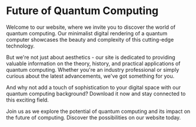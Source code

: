 <!--font:Montserrat-->

# Future of Quantum Computing

Welcome to our website, where we invite you to discover the world of quantum computing. Our minimalist digital rendering of a quantum computer showcases the beauty and complexity of this cutting-edge technology.

But we're not just about aesthetics - our site is dedicated to providing valuable information on the theory, history, and practical applications of quantum computing. Whether you're an industry professional or simply curious about the latest advancements, we've got something for you.

And why not add a touch of sophistication to your digital space with our quantum computing background? Download it now and stay connected to this exciting field.

Join us as we explore the potential of quantum computing and its impact on the future of computing. Discover the possibilities on our website today.

<!--

Write me markdown content of website with wallpaper:

"A wallpaper featuring a digital rendering of a quantum computer, with a minimalist color scheme and geometric lines."

The header of the page should not be copy of the text but rather a real content of the website which is using this wallpaper.


---


# Quantum Computing Wallpaper

Welcome to our website featuring a stunning wallpaper of a digital rendering of a quantum computer. The wallpaper showcases the beauty and complexity of quantum computing, with its minimalist color scheme and geometric lines.

Whether you're a tech enthusiast or just appreciate beautiful design, this wallpaper is sure to impress. It's perfect for adding a touch of sophistication to your desktop background or phone screen.

Download the wallpaper now and elevate your digital space with the cutting-edge technology of quantum computing.


---


Heading should not include word "wallpaper". The website should not be about the wallpaper itself, wallpaper is just a related background, rewrite whole content.


---


# Explore the World of Quantum Computing

Step into the fascinating world of quantum computing with our stunning digital rendering of a quantum computer. This minimalist design features geometric lines and a sleek color scheme, highlighting the complexity and beauty of this cutting-edge technology.

Our website offers a wealth of information on quantum computing, from its history to its applications in various industries. Whether you're a seasoned tech professional or simply curious about the latest advancements, we've got you covered.

And what better way to immerse yourself in this world than with our quantum computing wallpaper? Download it now and add a touch of sophistication to your desktop or phone screen.

Join us on this exciting journey into the future of computing. Explore our website and discover the possibilities of quantum computing today.


---


Heading is too long, rewrite whole content.


---


# Discover Quantum Computing: A World of Possibilities

Welcome to our website, where we invite you to explore the world of quantum computing. Our minimalist digital rendering of a quantum computer showcases the beauty and complexity of this cutting-edge technology.

But we're not just about aesthetics - our site is packed with information on the history, theory, and practical applications of quantum computing. Whether you're an industry professional or simply curious about the latest advancements, we've got something for you.

And what better way to stay connected to this exciting field than with our quantum computing background? Download it now and add a touch of sophistication to your digital space.

Join us as we delve into the possibilities of quantum computing. Explore our website today and discover the future of computing.


---


Heading is too long, rewrite whole content.


---


# Quantum Computing: Unleashing the Power of the Future

Welcome to our website, where we invite you to discover the world of quantum computing. Our minimalist digital rendering of a quantum computer showcases the beauty and complexity of this cutting-edge technology.

But we're not just about aesthetics - our site is dedicated to providing valuable information on the theory, history, and practical applications of quantum computing. Whether you're an industry professional or simply curious about the latest advancements, we've got something for you.

And why not add a touch of sophistication to your digital space with our quantum computing background? Download it now and stay connected to this exciting field.

Join us as we explore the potential of quantum computing and its impact on the future of computing. Discover the possibilities on our website today.


---


Write me a Google font which is best fitting for the website.

Pick from the list:
- Lobster
- Inter
- Barlow Condensed
- Roboto
- Orbitron
- Lato
- Open Sans
- Playfair Display
- Poppins
- Alegreya
- Dancing Script
- Montserrat
- Great Vibes
- Futura
- Exo 2
- Raleway
- IBM Plex Sans


Write just the font name nothing else.


---


I would recommend using "Montserrat" for your website.

-->
